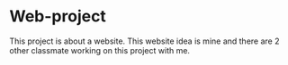 # Web-project
This project is about a website. This website idea is mine and there are 2 other classmate working on this project with me.
